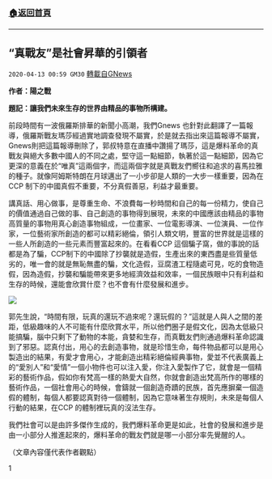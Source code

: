 ###  [:house:返回首頁](https://github.com/ourhimalayas/txt)
---

## “真戰友”是社會昇華的引領者
`2020-04-13 00:59 GM30` [轉載自GNews](https://gnews.org/zh-hant/170997/)

**作者：陽之戰**

**題記：讓我們未來生存的世界由精品的事物所構建。**

前段時間有一波俄羅斯排華的新聞小高潮，我們Gnews 也針對此翻譯了一篇報導，俄羅斯戰友瑪莎經過實地調查發現不屬實，於是就去指出來這篇報導不屬實，Gnews則把這篇報導刪除了，郭叔特意在直播中讚揚了瑪莎，這是爆料革命的真戰友與絕大多數中國人的不同之處，堅守這一點細節，執著於這一點細節，因為它更深的意義在於“唯真”這兩個字，而這兩個字就是真戰友們嚮往和追求的喜馬拉雅的種子。就像阿姆斯特朗在月球邁出了一小步卻是人類的一大步一樣重要，因為在CCP 制下的中國真假不重要，不分真假善惡，利益才最重要。

講真話、用心做事，是尊重生命、不浪費每一秒時間和自己的每一份精力，使自己的價值通過自己做的事、自己創造的事物得到展現，未來的中國應該由精品的事物高質量的事物用真心創造事物組成，一位畫家、一位電影導演、一位演員、一位作家，一位藝術家所創造的都可以精彩絕倫，領引人類文明，豐富的世界就是這樣的一些人所創造的一些元素而豐富起來的。在看看CCP 這個騙子窩，做的事說的話都是為了騙，CCP制下的中國除了抄襲就是造假，生產出來的東西盡是些質量低劣的，唯一會的就是無恥無盡的騙，文化造假，豆腐渣工程隨處可見，吃的食物造假，因為造假，抄襲和騙能帶來更多地經濟效益和效率，一個民族眼中只有利益和生存的時候，還能會欣賞什麼？也不會有什麼發展和進步。

![](https://s3.amazonaws.com/gnews-media-offload/wp-content/uploads/2020/04/13003955/1-114.jpg)

郭先生說，“時間有限，玩真的還玩不過來呢？還玩假的？”這就是人與人之間的差距，低級趣味的人不可能有什麼欣賞水平，所以他們圈子是假文化，因為太低級只能搞騙，腦中只剩下了動物的本能，貪婪和生存，而真戰友們則通過爆料革命認識到了邪惡。認真付出，用心的去創造事物，就是珍惜生命，每件物品都可以是用心製造出的結果，有愛才會用心，才能創造出精彩絕倫經典事物，愛並不代表廣義上的“愛別人”和“愛情”一個小物件也可以注入愛，你注入愛製作了它，就會是一個精彩的藝術作品，假如你有梵高一樣的熱愛大自然，你就會創造出梵高所作的哪樣的藝術作品，一個社會用心的時候，會鑄就一個創造奇蹟的民族，首先應摒棄一個造假的體制，每個人都要認真對待一個體制，因為它意味著生存規則，未來是每個人行動的結果，在CCP 的體制裡玩真的沒法生存。

我們社會可以是由許多傑作生成的，我們爆料革命更是如此，社會的發展和進步是由一小部分人推進起來的，爆料革命的戰友們就是哪一小部分率先覺醒的人。

（文章內容僅代表作者觀點）

1
